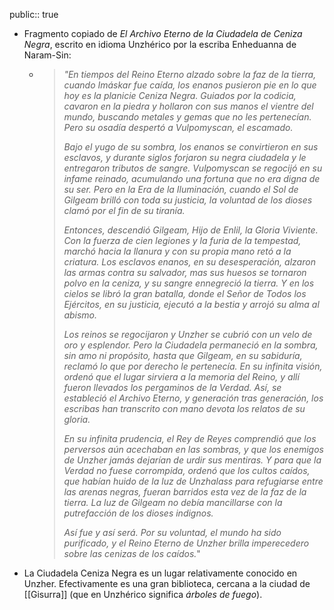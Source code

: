 public:: true

- Fragmento copiado de *El Archivo Eterno de la Ciudadela de Ceniza Negra*, escrito en idioma Unzhérico por la escriba Enheduanna de Naram-Sin:
	- > *"En tiempos del Reino Eterno alzado sobre la faz de la tierra, cuando Imáskar fue caída, los enanos pusieron pie en lo que hoy es la planicie Ceniza Negra. Guiados por la codicia, cavaron en la piedra y hollaron con sus manos el vientre del mundo, buscando metales y gemas que no les pertenecían. Pero su osadía despertó a Vulpomyscan, el escamado.*
	  >
	  > *Bajo el yugo de su sombra, los enanos se convirtieron en sus esclavos, y durante siglos forjaron su negra ciudadela y le entregaron tributos de sangre. Vulpomyscan se regocijó en su infame reinado, acumulando una fortuna que no era digna de su ser. Pero en la Era de la Iluminación, cuando el Sol de Gilgeam brilló con toda su justicia, la voluntad de los dioses clamó por el fin de su tiranía.*
	  >
	  > *Entonces, descendió Gilgeam, Hijo de Enlil, la Gloria Viviente. Con la fuerza de cien legiones y la furia de la tempestad, marchó hacia la llanura y con su propia mano retó a la criatura. Los esclavos enanos, en su desesperación, alzaron las armas contra su salvador, mas sus huesos se tornaron polvo en la ceniza, y su sangre ennegreció la tierra. Y en los cielos se libró la gran batalla, donde el Señor de Todos los Ejércitos, en su justicia, ejecutó a la bestia y arrojó su alma al abismo.*
	  >
	  > *Los reinos se regocijaron y Unzher se cubrió con un velo de oro y esplendor. Pero la Ciudadela permaneció en la sombra, sin amo ni propósito, hasta que Gilgeam, en su sabiduría, reclamó lo que por derecho le pertenecía. En su infinita visión, ordenó que el lugar sirviera a la memoria del Reino, y allí fueron llevados los pergaminos de la Verdad. Así, se estableció el Archivo Eterno, y generación tras generación, los escribas han transcrito con mano devota los relatos de su gloria.*
	  >
	  > *En su infinita prudencia, el Rey de Reyes comprendió que los perversos aún acechaban en las sombras, y que los enemigos de Unzher jamás dejarían de urdir sus mentiras. Y para que la Verdad no fuese corrompida, ordenó que los cultos caídos, que habían huido de la luz de Unzhalass para refugiarse entre las arenas negras, fueran barridos esta vez de la faz de la tierra. La luz de Gilgeam no debía mancillarse con la putrefacción de los dioses indignos.*
	  >
	  > *Así fue y así será. Por su voluntad, el mundo ha sido purificado, y el Reino Eterno de Unzher brilla imperecedero sobre las cenizas de los caídos.*"
- La Ciudadela Ceniza Negra es un lugar relativamente conocido en Unzher. Efectivamente es una gran biblioteca, cercana a la ciudad de [[Gisurra]] (que en Unzhérico significa *árboles de fuego*).